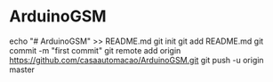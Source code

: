 # ArduinoGSM
echo "# ArduinoGSM" >> README.md
git init
git add README.md
git commit -m "first commit"
git remote add origin https://github.com/casaautomacao/ArduinoGSM.git
git push -u origin master

